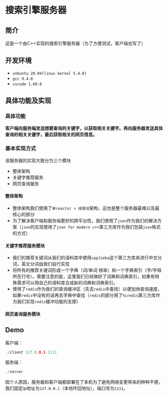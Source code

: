 # 搜索引擎服务器



## 简介

这是一个由C++实现的搜索引擎服务器（为了方便测试，客户端也写了）



## 开发环境

- `unbuntu 20.04(linux kernel 5.4.0)`
- `gcc 9.4.0`
- `vscode 1.69.0`



## 具体功能及实现

### 具体功能

**客户端向服务端发送想要查询的关键字，以获取相关关键字。再向服务器发送具体查询的相关关键字，最后获取相关的网页信息。**



### 基本实现方式

该服务器的实现大致分为三个模块

- 整体架构
- 关键字推荐服务
- 网页查询服务

#### 整体架构

- 整体架构我们使用了`单reactor + 线程池`架构，这也是整个服务器最难以及最核心的部分
- 为了解决客户端和服务端更好的跨平台性，我们使用了`json`作为我们的解决方案（`json`的实现使用了`json for modern c++`第三方库作为我们包装`json`格式的方式）

#### 关键字推荐服务模块

- 我们的推荐关键词从我们的语料库中使用`cppJieba`这个第三方库来进行中文分词，英文分词由我们自行实现
- 将所有的推荐关键词形成一个字典（词/单词   频率）和一个字典索引（字/字母   所在行号）。需要注意的是，这里我们已经做好了词典和词典索引，如果有特殊需求可以用自己的语料库合成新的词典和词典索引。
- 使用了`redis`作为我们的查询缓冲区（先去`redis`中查找）以便加快查询速度，如果`redis`中没有的话再去字典中查找（`redis`的部分用了`hiredis`第三方库作为我们实现`redis`缓冲功能的支撑）

#### 网页查询服务模块







## Demo

客户端：

```c++
./client 127.0.0.1 1111
```

服务端：

```c++
./server
```

因个人原因，服务器和客户端都部署在了本机为了避免网络变更带来的种种不便，我们固定ip地址为`127.0.0.1`（本地环回地址），端口号为`1111`。
